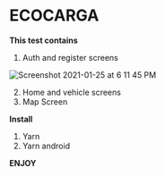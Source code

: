 # ECOCARGA

**This test contains**

1. Auth and register screens 

![Screenshot 2021-01-25 at 6 11 45 PM](https://user-images.githubusercontent.com/69657512/105777673-ca31ca00-5f38-11eb-93a7-e989c113b394.png)

2. Home and vehicle screens
3. Map Screen

**Install**

1. Yarn
2. Yarn android

**ENJOY**
